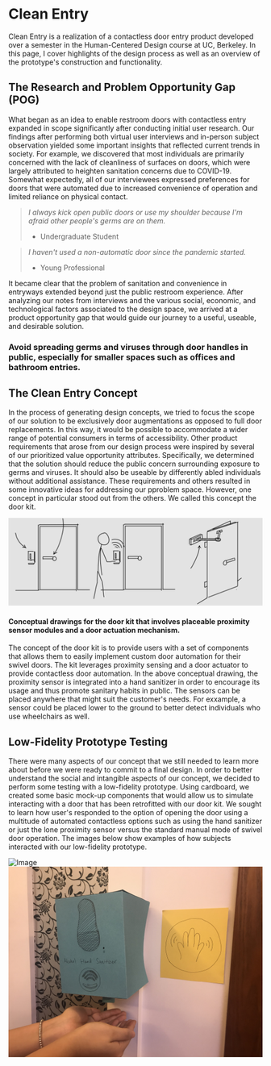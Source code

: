 # Clean Entry

Clean Entry is a realization of a contactless door entry product developed over a semester in the Human-Centered Design course at UC, Berkeley. In this page, I cover highlights of the design process as well as an overview of the prototype's construction and functionality.

## The Research and Problem Opportunity Gap (POG)

What began as an idea to enable restroom doors with contactless entry expanded in scope significantly after conducting initial user research. Our findings after performing both virtual user interviews and in-person subject observation yielded some important insights that reflected current trends in society. For example, we discovered that most individuals are primarily concerned with the lack of cleanliness of surfaces on doors, which were largely attributed to heighten sanitation concerns due to COVID-19. Somewhat expectedly, all of our interviewees expressed preferences for doors that were automated due to increased convenience of operation and limited reliance on physical contact.

>_I always kick open public doors or use my shoulder because I'm afraid other people's germs are on them._
> - Undergraduate Student

>_I haven't used a non-automatic door since the pandemic started._
> - Young Professional

It became clear that the problem of sanitation and convenience in entryways extended beyond just the public restroom experience. After analyzing our notes from interviews and  the various social, economic, and technological factors associated to the design space, we arrived at a product opportunity gap that would guide our journey to a useful, useable, and desirable solution.

### Avoid spreading germs and viruses through door handles in public, especially for smaller spaces such as offices and bathroom entries.

## The Clean Entry Concept

In the process of generating design concepts, we tried to focus the scope of our solution to be exclusively door augmentations as opposed to full door replacements. In this way, it would be possible to accommodate a wider range of potential consumers in terms of accessibility. Other product requirements that arose from our design process were inspired by several of our prioritized value opportunity attributes. Specifically, we determined that the solution should reduce the public concern surrounding exposure to germs and viruses. It should also be useable by differently abled individuals without additional assistance. These requirements and others resulted in some innovative ideas for addressing our pproblem space. However, one concept in particular stood out from the others. We called this concept the door kit.

![Image](/media/doorkit.PNG)
#### Conceptual drawings for the door kit that involves placeable proximity sensor modules and a door actuation mechanism.

The concept of the door kit is to provide users with a set of components that allows them to easily implement custom door automation for their swivel doors. The kit leverages proximity sensing and a door actuator to provide contactless door automation. In the above conceptual drawing, the proximity sensor is integrated into a hand sanitizer in order to encourage its usage and thus promote sanitary habits in public. The sensors can be placed anywhere that might suit the customer's needs. For exxample, a sensor could be placed lower to the ground to better detect individuals who use wheelchairs as well.

## Low-Fidelity Prototype Testing

There were many aspects of our concept that we still needed to learn more about before we were ready to commit to a final design. In order to better understand the social and intangible aspects of our concept, we decided to perform some testing with a low-fidelity prototype. Using cardboard, we created some basic mock-up components that would allow us to simulate interacting with a door that has been retrofitted with our door kit. We sought to learn how user's responded to the option of opening the door using a multitude of automated contactless options such as using the hand sanitizer or just the lone proximity sensor versus the standard manual mode of swivel door operation. The images below show examples of how subjects interacted with our low-fidelity prototype.

![Image](/media/lofi_prox.HEIC)
![Image](/media/lofi_sanitizer.JPG)
